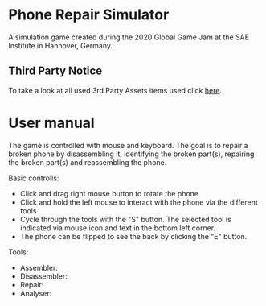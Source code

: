 # Phone Repair Simulator

A simulation game created during the 2020 Global Game Jam at the SAE Institute in Hannover, Germany.

## Third Party Notice

To take a look at all used 3rd Party Assets items used click [here](third_party_notice.txt).

# User manual

The game is controlled with mouse and keyboard.
The goal is to repair a broken phone by disassembling it, identifying the broken part(s), repairing the broken part(s) and reassembling the phone. 

Basic controlls:
* Click and drag right mouse button to rotate the phone
* Click and hold the left mouse to interact with the phone via the different tools
* Cycle through the tools with the "S" button. The selected tool is indicated via mouse icon and text in the bottom left corner.
* The phone can be flipped to see the back by clicking the "E" button.

Tools:
* Assembler: 
* Disassembler: 
* Repair: 
* Analyser: 
